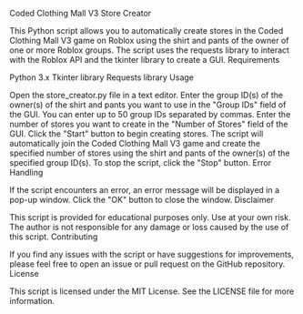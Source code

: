 Coded Clothing Mall V3 Store Creator

This Python script allows you to automatically create stores in the Coded Clothing Mall V3 game on Roblox using the shirt and pants of the owner of one or more Roblox groups. The script uses the requests library to interact with the Roblox API and the tkinter library to create a GUI.
Requirements

Python 3.x
Tkinter library
Requests library
Usage

Open the store_creator.py file in a text editor.
Enter the group ID(s) of the owner(s) of the shirt and pants you want to use in the "Group IDs" field of the GUI. You can enter up to 50 group IDs separated by commas.
Enter the number of stores you want to create in the "Number of Stores" field of the GUI.
Click the "Start" button to begin creating stores.
The script will automatically join the Coded Clothing Mall V3 game and create the specified number of stores using the shirt and pants of the owner(s) of the specified group ID(s).
To stop the script, click the "Stop" button.
Error Handling

If the script encounters an error, an error message will be displayed in a pop-up window. Click the "OK" button to close the window.
Disclaimer

This script is provided for educational purposes only. Use at your own risk. The author is not responsible for any damage or loss caused by the use of this script.
Contributing

If you find any issues with the script or have suggestions for improvements, please feel free to open an issue or pull request on the GitHub repository.
License

This script is licensed under the MIT License. See the LICENSE file for more information.
